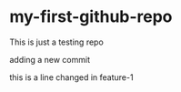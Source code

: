# my-first-github-repo
This is just a testing repo


adding a new commit 

this is a line changed in feature-1
